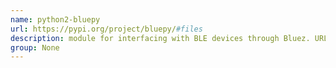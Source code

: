 ```yaml
---
name: python2-bluepy
url: https://pypi.org/project/bluepy/#files
description: module for interfacing with BLE devices through Bluez. URL : https://pypi.org/project/bluepy/#files Groups : None
group: None
---
```

